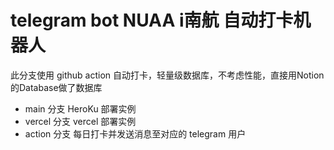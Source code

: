 # telegram bot NUAA i南航 自动打卡机器人

此分支使用 github action 自动打卡，轻量级数据库，不考虑性能，直接用Notion的Database做了数据库

- main 分支 HeroKu 部署实例
- vercel 分支 vercel 部署实例
- action 分支 每日打卡并发送消息至对应的 telegram 用户
